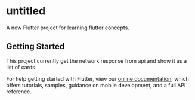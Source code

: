 # untitled

A new Flutter project for learning flutter concepts.

## Getting Started

This project currently get the network response from api and show it as a list of cards

For help getting started with Flutter, view our
[online documentation](https://flutter.dev/docs), which offers tutorials,
samples, guidance on mobile development, and a full API reference.
